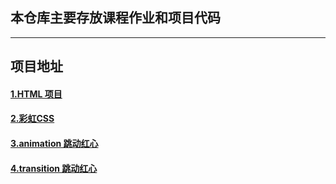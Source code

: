 ## 本仓库主要存放课程作业和项目代码
---
## 项目地址

#### [1.HTML 项目](http://blog.liuyangtech.com/blog-test/task-12-html-demo/index.html)
#### [2.彩虹CSS](http://blog.liuyangtech.com/blog-test/task-13-rainbow/index.html)
#### [3.animation 跳动红心](http://blog.liuyangtech.com/blog-test/task-17-animation-heart/index.html)
#### [4.transition 跳动红心](http://blog.liuyangtech.com/blog-test/task-17-animation-heart/hover-change-heart.html)
